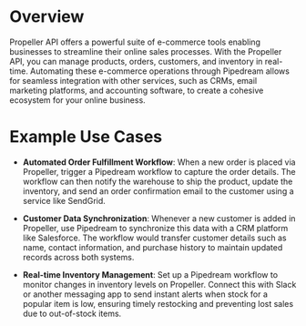 # Overview

Propeller API offers a powerful suite of e-commerce tools enabling businesses to streamline their online sales processes. With the Propeller API, you can manage products, orders, customers, and inventory in real-time. Automating these e-commerce operations through Pipedream allows for seamless integration with other services, such as CRMs, email marketing platforms, and accounting software, to create a cohesive ecosystem for your online business.

# Example Use Cases

- **Automated Order Fulfillment Workflow**: When a new order is placed via Propeller, trigger a Pipedream workflow to capture the order details. The workflow can then notify the warehouse to ship the product, update the inventory, and send an order confirmation email to the customer using a service like SendGrid.

- **Customer Data Synchronization**: Whenever a new customer is added in Propeller, use Pipedream to synchronize this data with a CRM platform like Salesforce. The workflow would transfer customer details such as name, contact information, and purchase history to maintain updated records across both systems.

- **Real-time Inventory Management**: Set up a Pipedream workflow to monitor changes in inventory levels on Propeller. Connect this with Slack or another messaging app to send instant alerts when stock for a popular item is low, ensuring timely restocking and preventing lost sales due to out-of-stock items.
